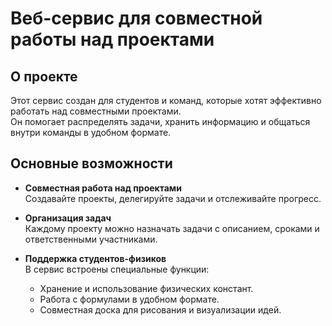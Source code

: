 # Веб-сервис для совместной работы над проектами

## О проекте
Этот сервис создан для студентов и команд, которые хотят эффективно работать над совместными проектами.  
Он помогает распределять задачи, хранить информацию и общаться внутри команды в удобном формате.

## Основные возможности
- **Совместная работа над проектами**  
  Создавайте проекты, делегируйте задачи и отслеживайте прогресс.

- **Организация задач**  
  Каждому проекту можно назначать задачи с описанием, сроками и ответственными участниками.

- **Поддержка студентов-физиков**  
  В сервис встроены специальные функции:
  - Хранение и использование физических констант.
  - Работа с формулами в удобном формате.
  - Совместная доска для рисования и визуализации идей.
